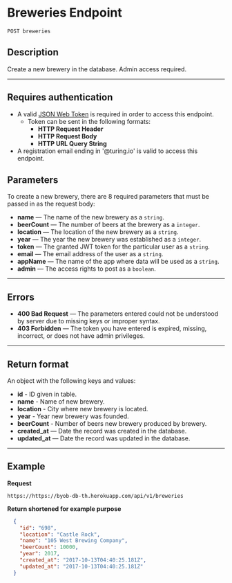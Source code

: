 # Breweries Endpoint

```
POST breweries
```

## Description

Create a new brewery in the database. Admin access required.

***

## Requires authentication

- A valid [JSON Web Token](https://jwt.io/) is required in order to access this endpoint.
  - Token can be sent in the following formats:
    - **HTTP Request Header**
    - **HTTP Request Body**
    - **HTTP URL Query String**
- A registration email ending in '@turing.io' is valid to access this endpoint.

## Parameters


To create a new brewery, there are 8 required parameters that must be passed in as the request body:

- **name** — The name of the new brewery as a `string`.
- **beerCount** — The number of beers at the brewery as a `integer`.
- **location** — The location of the new brewery as a `string`.
- **year** — The year the new brewery was established as a `integer`.
- **token** — The granted JWT token for the particular user as a `string`.
- **email** — The email address of the user as a `string`.
- **appName** — The name of the app where data will be used as a `string`.
- **admin** — The access rights to post as a `boolean`.
***

## Errors

- **400 Bad Request** — The parameters entered could not be understood by server due to missing keys or improper syntax. 
- **403 Forbidden** — The token you have entered is expired, missing, incorrect, or does not have admin privileges. 

***

## Return format

An object with the following keys and values:

- **id** - ID given in table.
- **name** - Name of new brewery.
- **location** - City where new brewery is located.
- **year** - Year new brewery was founded.
- **beerCount** - Number of beers new brewery produced by brewery.
- **created_at** — Date the record was created in the database.
- **updated_at** — Date the record was updated in the database.

***

## Example

**Request**

```
https://https://byob-db-th.herokuapp.com/api/v1/breweries
```
**Return shortened for example purpose**

```json
  {
  	"id": "698",
    "location": "Castle Rock",
    "name": "105 West Brewing Company",
    "beerCount": 10000,
    "year": 2017,
    "created_at": "2017-10-13T04:40:25.181Z",
    "updated_at": "2017-10-13T04:40:25.181Z"
  }
```